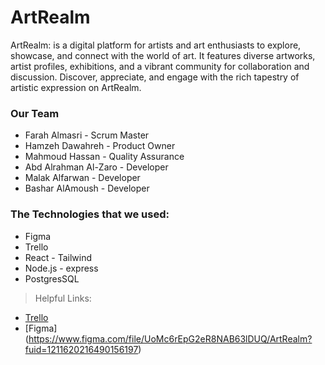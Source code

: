 # ArtRealm

ArtRealm: is a digital platform for artists and art enthusiasts to explore, showcase, and connect with the world of art. 
It features diverse artworks, artist profiles, exhibitions, and a vibrant community for collaboration and discussion.
 Discover, appreciate, and engage with the rich tapestry of artistic expression on ArtRealm.

### Our Team

- Farah Almasri - Scrum Master
- Hamzeh Dawahreh - Product Owner
- Mahmoud Hassan - Quality Assurance
- Abd Alrahman Al-Zaro - Developer
- Malak Alfarwan - Developer
- Bashar AlAmoush - Developer

### The Technologies that we used:

- Figma
- Trello
- React - Tailwind
- Node.js - express
- PostgresSQL

> Helpful Links:

- [Trello](https://trello.com/b/a4TQ446T/entertainment-web-application)
- [Figma] (https://www.figma.com/file/UoMc6rEpG2eR8NAB63lDUQ/ArtRealm?fuid=1211620216490156197)